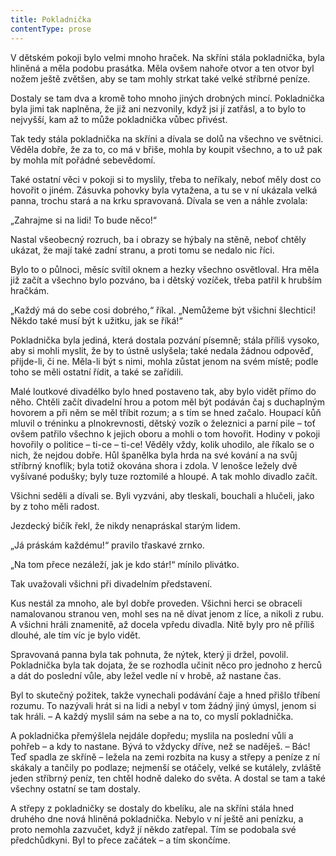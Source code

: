 ```yaml
---
title: Pokladnička
contentType: prose
---
```


V dětském pokoji bylo velmi mnoho hraček. Na skříni stála pokladnička, byla hliněná a měla podobu prasátka. Měla ovšem nahoře otvor a ten otvor byl nožem ještě zvětšen, aby se tam mohly strkat také velké stříbrné peníze.

Dostaly se tam dva a kromě toho mnoho jiných drobných mincí. Pokladnička byla jimi tak naplněna, že již ani nezvonily, když jsi jí zatřásl, a to bylo to nejvyšší, kam až to může pokladnička vůbec přivést.

Tak tedy stála pokladnička na skříni a dívala se dolů na všechno ve světnici. Věděla dobře, že za to, co má v břiše, mohla by koupit všechno, a to už pak by mohla mít pořádné sebevědomí.

Také ostatní věci v pokoji si to myslily, třeba to neříkaly, neboť měly dost co hovořit o jiném. Zásuvka pohovky byla vytažena, a tu se v ní ukázala velká panna, trochu stará a na krku spravovaná. Dívala se ven a náhle zvolala:

„Zahrajme si na lidi! To bude něco!“

Nastal všeobecný rozruch, ba i obrazy se hýbaly na stěně, neboť chtěly ukázat, že mají také zadní stranu, a proti tomu se nedalo nic říci.

Bylo to o půlnoci, měsíc svítil oknem a hezky všechno osvětloval. Hra měla již začít a všechno bylo pozváno, ba i dětský vozíček, třeba patřil k hrubším hračkám.

„Každý má do sebe cosi dobrého,“ říkal. „Nemůžeme být všichni šlechtici! Někdo také musí být k užitku, jak se říká!“

Pokladnička byla jediná, která dostala pozvání písemně; stála příliš vysoko, aby si mohli myslit, že by to ústně uslyšela; také nedala žádnou odpověď, přijde-li, či ne. Měla-li být s nimi, mohla zůstat jenom na svém místě; podle toho se měli ostatní řídit, a také se zařídili.

Malé loutkové divadélko bylo hned postaveno tak, aby bylo vidět přímo do něho. Chtěli začít divadelní hrou a potom měl být podáván čaj s duchaplným hovorem a při něm se měl tříbit rozum; a s tím se hned začalo. Houpací kůň mluvil o tréninku a plnokrevnosti, dětský vozík o železnici a parní pile – toť ovšem patřilo všechno k jejich oboru a mohli o tom hovořit. Hodiny v pokoji hovořily o politice – ti-ce – ti-ce! Věděly vždy, kolik uhodilo, ale říkalo se o nich, že nejdou dobře. Hůl španělka byla hrda na své kování a na svůj stříbrný knoflík; byla totiž okována shora i zdola. V lenošce ležely dvě vyšívané podušky; byly tuze roztomilé a hloupé. A tak mohlo divadlo začít.

Všichni seděli a dívali se. Byli vyzváni, aby tleskali, bouchali a hlučeli, jako by z toho měli radost.

Jezdecký bičík řekl, že nikdy nenapráskal starým lidem.

„Já práskám každému!“ pravilo třaskavé zrnko.

„Na tom přece nezáleží, jak je kdo stár!“ mínilo plivátko.

Tak uvažovali všichni při divadelním představení.

Kus nestál za mnoho, ale byl dobře proveden. Všichni herci se obraceli namalovanou stranou ven, mohl ses na ně dívat jenom z líce, a nikoli z rubu. A všichni hráli znamenitě, až docela vpředu divadla. Nitě byly pro ně příliš dlouhé, ale tím víc je bylo vidět.

Spravovaná panna byla tak pohnuta, že nýtek, který ji držel, povolil. Pokladnička byla tak dojata, že se rozhodla učinit něco pro jednoho z herců a dát do poslední vůle, aby ležel vedle ní v hrobě, až nastane čas.

Byl to skutečný požitek, takže vynechali podávání čaje a hned přišlo tříbení rozumu. To nazývali hrát si na lidi a nebyl v tom žádný jiný úmysl, jenom si tak hráli. – A každý myslil sám na sebe a na to, co myslí pokladnička.

A pokladnička přemýšlela nejdále dopředu; myslila na poslední vůli a pohřeb – a kdy to nastane. Bývá to vždycky dříve, než se naděješ. – Bác! Teď spadla ze skříně – ležela na zemi rozbita na kusy a střepy a peníze z ní skákaly a tančily po podlaze; nejmenší se otáčely, velké se kutálely, zvláště jeden stříbrný peníz, ten chtěl hodně daleko do světa. A dostal se tam a také všechny ostatní se tam dostaly.

A střepy z pokladničky se dostaly do kbelíku, ale na skříni stála hned druhého dne nová hliněná pokladnička. Nebylo v ní ještě ani penízku, a proto nemohla zazvučet, když jí někdo zatřepal. Tím se podobala své předchůdkyni. Byl to přece začátek – a tím skončíme.
